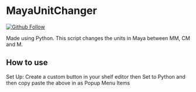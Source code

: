 # MayaUnitChanger

<a href="https://github.com/KieronJenkins" target="_blank"><img src="https://img.shields.io/github/followers/kieronjenkins?label=Follow&style=social" alt="Github Follow"></a>

Made using Python. This script changes the units in Maya between MM, CM and M.

## How to use
Set Up: Create a custom button in your shelf editor then Set to Python and then copy paste the above in as Popup Menu Items
